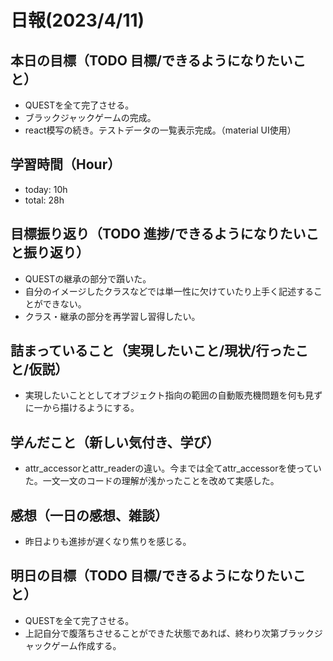 # 日報(2023/4/11)

## 本日の目標（TODO 目標/できるようになりたいこと）

- QUESTを全て完了させる。
- ブラックジャックゲームの完成。
- react模写の続き。テストデータの一覧表示完成。（material UI使用）

## 学習時間（Hour）

- today: 10h
- total: 28h

## 目標振り返り（TODO 進捗/できるようになりたいこと振り返り）

- QUESTの継承の部分で躓いた。
- 自分のイメージしたクラスなどでは単一性に欠けていたり上手く記述することができない。
- クラス・継承の部分を再学習し習得したい。

## 詰まっていること（実現したいこと/現状/行ったこと/仮説）

- 実現したいこととしてオブジェクト指向の範囲の自動販売機問題を何も見ずに一から描けるようにする。

## 学んだこと（新しい気付き、学び）

- attr_accessorとattr_readerの違い。今までは全てattr_accessorを使っていた。一文一文のコードの理解が浅かったことを改めて実感した。

## 感想（一日の感想、雑談）

- 昨日よりも進捗が遅くなり焦りを感じる。

## 明日の目標（TODO 目標/できるようになりたいこと）

- QUESTを全て完了させる。
- 上記自分で腹落ちさせることができた状態であれば、終わり次第ブラックジャックゲーム作成する。

